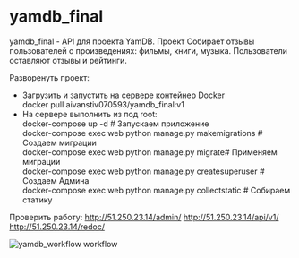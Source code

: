 # yamdb_final
yamdb_final - API для проекта YamDB.
Проект Собирает отзывы пользователей о произведениях: фильмы, книги, музыка. Пользователи оставляют отзывы и рейтинги.

Разворенуть проект:  
- Загрузить и запустить на сервере контейнер Docker  
    docker pull aivanstiv070593/yamdb_final:v1  
- На сервере выполнить из под root:  
    docker-compose up -d # Запускаем приложение  
    docker-compose exec web python manage.py makemigrations # Создаем миграции  
    docker-compose exec web python manage.py migrate# Применяем миграции  
    docker-compose exec web python manage.py createsuperuser # Создаем Админа  
    docker-compose exec web python manage.py collectstatic # Собираем статику

Проверить работу:
http://51.250.23.14/admin/
http://51.250.23.14/api/v1/
http://51.250.23.14/redoc/


![yamdb_workflow workflow](https://github.com/AIvantsiv070593/yamdb_final/actions/workflows/yamdb_workflow.yml/badge.svg)
